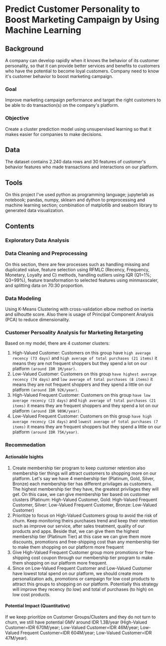 # Predict Customer Personality to Boost Marketing Campaign by Using Machine Learning
## Background
A company can develop rapidly when it knows the behavior of its customer personality, so that it can provide better services and benefits to customers who have the potential to become loyal customers.
Company need to know it's customer behavior to boost marketing campaign.
### Goal
Improve marketing campaign performance and target the right customers to be able to do transaction(s) on the company's platform.
### Objective 
Create a cluster prediction model using unsupervised learning so that it makes easier for companies to make decisions.
## Data
The dataset contains 2.240 data rows and 30 features of customer's behavior features who made transactions and interactions on our platform.
## Tools
On this project I've used python as programming language; jupyterlab as notebook; pandas, numpy, sklearn and dython to preprocessing and machine learning section; combination of matplotlib and seaborn library to generated data visualization.
## Contents
### **Exploratory Data Analysis**
### **Data Cleaning and Preprocessing**
On this section, there are few processes such as handling missing and duplicated value, feature selection using RFMLC (Recency, Frequency, Monetary, Loyalty and C) methods, handling outliers using IQR (Q1=1%; Q3=99%), feature transformation to selected features using minmaxscaler, and splitting data on 70:30 proportion.
### **Data Modeling**
Using K-Means Clustering with cross-validation elbow method on inertia and silhoutte score. Also there is usage of Principal Component Analysis (PCA) to reduce dimensionality.
### **Customer Persoality Analysis for Marketing Retargeting**
Based on my model, there are 4 customer clusters:
1. High-Valued Customer:
Customers on this group have `high average recency (73 days)` and `high average of total purchases (21 items)` it means they are not frequent shoppers but they spend a lot on our platform `(around IDR 1M/year)`.
2. Low-Valued Customer:
Customers on this group `have highest average recency (74 days)` and `low average of total purchases (8 items)` it means they are not frequent shoppers and they spend a little on our platform `(around IDR 92K/year)`.
3. High-Valued Frequent Customer:
Customers on this group `have low average recency (23 days)` and `high average of total purchases (21 items)` it means they are frequent shoppers and they spend a lot on our platform `(around IDR 989K/year)`.
4. Low-Valued Frequent Customer:
Customers on this group `have high average recency (24 days)` and `lowest average of total purchases (7 items)` it means they are frequent shoppers but they spend a little on our platform `(around IDR 75K/year)`.
### **Recommedation**
#### Actionable Isights
1. Create membership tier program to keep customer retention also membership tier things will attract customers to shopping more on our platform. Let's say we have 4 membership tier (Platinum, Gold, Silver, Bronze) each membership tier has different privilages as customers. The highest membership tier they have, the greatest privilages they will get. On this case, we can give membership tier based on customer clusters (Platinum: High-Valued Customer, Gold: High-Valued Frequent Customer, Silver: Low-Valued Frequent Customer, Bronze: Low-Valued Customer)
2. Prioritize to focus on High-Valued Customers group to avoid the risk of churn. Keep monitoring theirs purchases trend and keep their retention such as improve our service, after sales treatment, quality of our products and apps. Beside that, we can give them the highest membership tier (Platinum Tier) at this case we can give them more discounts, promotions and free-shipping cost than any membership tier to make them shopping on our platform more frequent
3. Give High-Valued Frequent Customer group more promotions or free-shipping cost coupon through our membership tier program to make them shopping on our platform more frequent.
4. Since on Low-Valued Frequent Customer and Low-Valued Customer have lowest total spend on our platform, we should create more personalization ads, promotions or campaign for low cost products to attract this groups to shopping on our platform. Potentially this strategy will improve they recency (to low) and total of purchases (to high) on low cost products.
#### Potential Impact (Quantitative)
If we keep prioritize on Customer Groups/Clusters and they do not turn to churn, we still have potential GMV around IDR 1.3B/year (High-Valued Customer=IDR 670M/year; Low-Valued Customer=IDR 46M/year; Low-Valued Frequent Customer=IDR 604M/year; Low-Valued Customer=IDR 47M/year).
